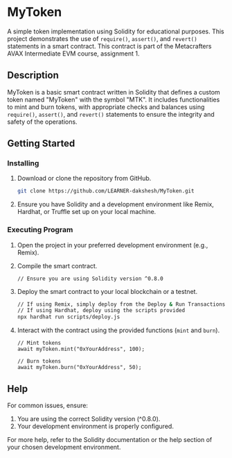 # MyToken

A simple token implementation using Solidity for educational purposes. This project demonstrates the use of `require()`, `assert()`, and `revert()` statements in a smart contract. This contract is part of the Metacrafters AVAX Intermediate EVM course, assignment 1.

## Description

MyToken is a basic smart contract written in Solidity that defines a custom token named "MyToken" with the symbol "MTK". It includes functionalities to mint and burn tokens, with appropriate checks and balances using `require()`, `assert()`, and `revert()` statements to ensure the integrity and safety of the operations.

## Getting Started

### Installing

1. Download or clone the repository from GitHub.
    ```bash
    git clone https://github.com/LEARNER-dakshesh/MyToken.git
    ```

2. Ensure you have Solidity and a development environment like Remix, Hardhat, or Truffle set up on your local machine.

### Executing Program

1. Open the project in your preferred development environment (e.g., Remix).

2. Compile the smart contract.
    ```solidity
    // Ensure you are using Solidity version ^0.8.0
    ```

3. Deploy the smart contract to your local blockchain or a testnet.
    ```bash
    // If using Remix, simply deploy from the Deploy & Run Transactions tab
    // If using Hardhat, deploy using the scripts provided
    npx hardhat run scripts/deploy.js
    ```

4. Interact with the contract using the provided functions (`mint` and `burn`).
    ```solidity
    // Mint tokens
    await myToken.mint("0xYourAddress", 100);

    // Burn tokens
    await myToken.burn("0xYourAddress", 50);
    ```

## Help

For common issues, ensure:
1. You are using the correct Solidity version (^0.8.0).
2. Your development environment is properly configured.

For more help, refer to the Solidity documentation or the help section of your chosen development environment.
